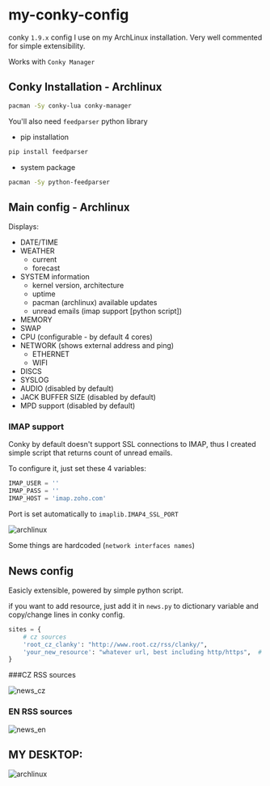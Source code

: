 # my-conky-config
conky `1.9.x` config I use on my ArchLinux installation.
Very well commented for simple extensibility.

Works with `Conky Manager`

## Conky Installation - Archlinux

```sh
pacman -Sy conky-lua conky-manager
```

You'll also need `feedparser` python library
- pip installation
```sh
pip install feedparser
```
- system package
```sh
pacman -Sy python-feedparser
```

## Main config - Archlinux

Displays:
- DATE/TIME
- WEATHER
  - current
  - forecast
- SYSTEM information
  - kernel version, architecture
  - uptime
  - pacman (archlinux) available updates
  - unread emails (imap support [python script])
- MEMORY
- SWAP
- CPU (configurable - by default 4 cores)
- NETWORK (shows external address and ping)
  - ETHERNET
  - WIFI
- DISCS
- SYSLOG
- AUDIO (disabled by default)
- JACK BUFFER SIZE (disabled by default)
- MPD support (disabled by default)

### IMAP support
Conky by default doesn't support SSL connections to IMAP, thus I created simple script that returns count of unread emails.

To configure it, just set these 4 variables:

```python
IMAP_USER = ''
IMAP_PASS = ''
IMAP_HOST = 'imap.zoho.com'
```

Port is set automatically to `imaplib.IMAP4_SSL_PORT`

![archlinux](https://raw.githubusercontent.com/stefanjarina/my_conky_config/master/archlinux.png)

Some things are hardcoded (`network interfaces names`)

## News config

Easicly extensible, powered by simple python script.

if you want to add resource, just add it in `news.py` to dictionary variable and copy/change lines in conky config.

```python
sites = {
	# cz sources
	'root_cz_clanky': "http://www.root.cz/rss/clanky/",
	'your_new_resource': "whatever url, best including http/https",  # <--- new
}
```

###CZ RSS sources

![news_cz](https://raw.githubusercontent.com/stefanjarina/my_conky_config/master/news_cz.png)

### EN RSS sources

![news_en](https://raw.githubusercontent.com/stefanjarina/my_conky_config/master/news_en.png)

## MY DESKTOP:

![archlinux](https://raw.githubusercontent.com/stefanjarina/my_conky_config/master/my_archlinux.png)
